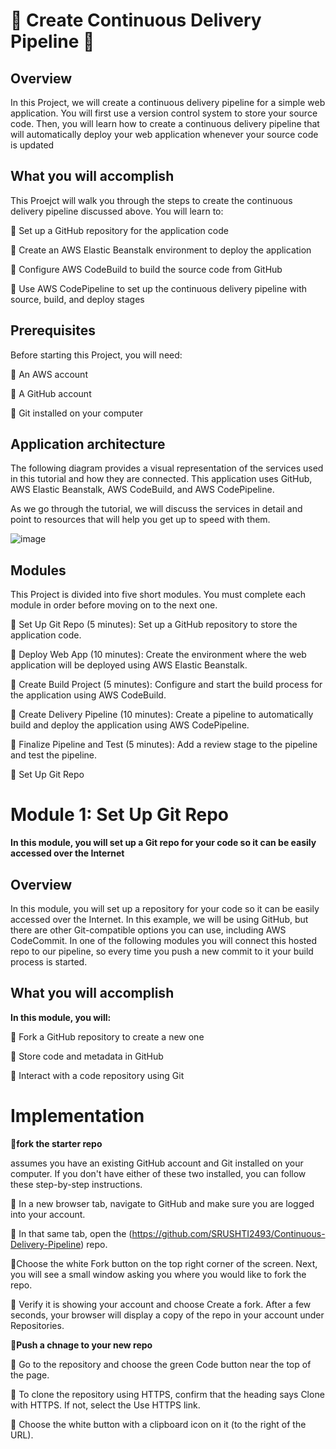 # :rocket: Create Continuous Delivery Pipeline :rocket:

## Overview
In this Project, we will create a continuous delivery pipeline for a simple web application. You will first use a version control system to store your source code. Then, you will learn how to create a continuous delivery pipeline that will automatically deploy your web application whenever your source code is updated

## What you will accomplish
This Proejct will walk you through the steps to create the continuous delivery pipeline discussed above. You will learn to:

:small_blue_diamond: Set up a GitHub repository for the application code

:small_blue_diamond: Create an AWS Elastic Beanstalk environment to deploy the application

:small_blue_diamond: Configure AWS CodeBuild to build the source code from GitHub

:small_blue_diamond: Use AWS CodePipeline to set up the continuous delivery pipeline with source, build, and deploy stages

## Prerequisites
Before starting this Project, you will need:

:small_blue_diamond: An AWS account

:small_blue_diamond: A GitHub account

:small_blue_diamond: Git installed on your computer

## Application architecture
The following diagram provides a visual representation of the services used in this tutorial and how they are connected. This application uses GitHub, AWS Elastic Beanstalk, AWS CodeBuild, and AWS CodePipeline.

As we go through the tutorial, we will discuss the services in detail and point to resources that will help you get up to speed with them.

![image](https://github.com/SRUSHTI2493/Continuous-Delivery-Pipeline/assets/87080882/9963f77d-3986-4005-91b7-943e7a5006b5)

## Modules
This Project is divided into five short modules. You must complete each module in order before moving on to the next one.

:small_blue_diamond: Set Up Git Repo (5 minutes): Set up a GitHub repository to store the application code.

:small_blue_diamond: Deploy Web App (10 minutes): Create the environment where the web application will be deployed using AWS Elastic Beanstalk.

:small_blue_diamond: Create Build Project (5 minutes): Configure and start the build process for the application using AWS CodeBuild.

:small_blue_diamond: Create Delivery Pipeline (10 minutes): Create a pipeline to automatically build and deploy the application using AWS CodePipeline.

:small_blue_diamond: Finalize Pipeline and Test (5 minutes): Add a review stage to the pipeline and test the pipeline.

:small_blue_diamond: Set Up Git Repo


# Module 1: Set Up Git Repo
**In this module, you will set up a Git repo for your code so it can be easily accessed over the Internet**

## Overview
In this module, you will set up a repository for your code so it can be easily accessed over the Internet. In this example, we will be using GitHub, but there are other Git-compatible options you can use, including AWS CodeCommit. In one of the following modules you will connect this hosted repo to our pipeline, so every time you push a new commit to it your build process is started.

## What you will accomplish

**In this module, you will:**

:small_blue_diamond: Fork a GitHub repository to create a new one

:small_blue_diamond: Store code and metadata in GitHub

:small_blue_diamond: Interact with a code repository using Git

 # Implementation

**:large_orange_diamond:fork the starter repo**

assumes you have an existing GitHub account and Git installed on your computer. If you don't have either of these two installed, you can follow these step-by-step instructions.

:small_blue_diamond: In a new browser tab, navigate to GitHub and make sure you are logged into your account.

:small_blue_diamond: In that same tab, open the (https://github.com/SRUSHTI2493/Continuous-Delivery-Pipeline) repo.

:small_blue_diamond:Choose the white Fork button on the top right corner of the screen. Next, you will see a small window asking you where you would like to fork the repo.

:small_blue_diamond: Verify it is showing your account and choose Create a fork. After a few seconds, your browser will display a copy of the repo in your account under Repositories.

**:large_orange_diamond:Push a chnage to your new repo**

:small_blue_diamond: Go to the repository and choose the green Code button near the top of the page.

:small_blue_diamond: To clone the repository using HTTPS, confirm that the heading says Clone with HTTPS. If not, select the Use HTTPS link.

:small_blue_diamond: Choose the white button with a clipboard icon on it (to the right of the URL).
